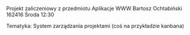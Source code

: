 Projekt zaliczeniowy z przedmiotu Aplikacje WWW
Bartosz Ochtabiński 162416 Środa 12:30

Tematyka: System zarządzania projektami (coś na przykładzie kanbana)

